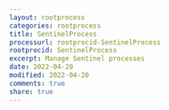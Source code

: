 ```yaml
---
layout: rootprocess
categories: rootprocess
title: SentinelProcess
processurl: rootprocid-SentinelProcess
rootprocid: SentinelProcess
excerpt: Manage Sentinel processes
date: 2022-04-20
modified: 2022-04-20
comments: true
share: true
---
```


